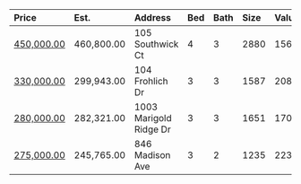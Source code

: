 | Price                                                                                      | Est.       | Address                | Bed | Bath | Size | Value | Days | Lot  | Year | HOA | Open |
| :----------------------------------------------------------------------------------------- | :--------- | :--------------------- | :-- | :--- | :--- | :---- | :--- | :--- | :--- | :-- | :--- |
| [450,000.00](https://www.movoto.com/home/105-southwick-ct-cary-nc-27513-413_2155308)       | 460,800.00 | 105 Southwick Ct       | 4   | 3    | 2880 | 156   | 9    | 0.40 | 1992 | 13  |      |
| [330,000.00](https://www.movoto.com/home/104-frohlich-dr-cary-nc-27513-413_2338551)        | 299,943.00 | 104 Frohlich Dr        | 3   | 3    | 1587 | 208   | 8    | 7841 | 1992 | 13  |      |
| [280,000.00](https://www.movoto.com/home/1003-marigold-ridge-dr-cary-nc-27513-413_2339963) | 282,321.00 | 1003 Marigold Ridge Dr | 3   | 3    | 1651 | 170   | 1    | 1307 | 2006 | 200 |      |
| [275,000.00](https://www.movoto.com/home/846-madison-ave-cary-nc-27513-413_2339050)        | 245,765.00 | 846 Madison Ave        | 3   | 2    | 1235 | 223   | 4    | 9148 | 1989 | 0   |      |